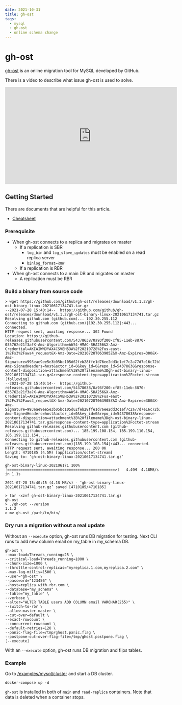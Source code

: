 ```yaml
---
date: 2021-10-31
title: gh-ost
tags:
  - mysql
  - gh-ost
  - online schema change
---
```


gh-ost
===

[gh-ost](https://github.com/github/gh-ost) is an online migration tool for MySQL developed by GitHub.

There is a video to describe what issue gh-ost is used to solve.

<iframe width="560" height="315" src="https://www.youtube.com/embed/2zksJnRSgv0" title="YouTube video player" frameborder="0" allow="accelerometer; autoplay; clipboard-write; encrypted-media; gyroscope; picture-in-picture" allowfullscreen></iframe>


Getting Started
---

There are documents that are helpful for this article.
- [Cheatsheet](https://github.com/github/gh-ost/blob/master/doc/cheatsheet.md)


### Prerequisite

- When gh-ost connects to a replica and migrates on master
    - If a replication is SBR
        - `log_bin` and `log_slave_updates` must be enabled on a read replica server
        - `binlog_format=ROW`
    - If a replication is RBR
- When gh-ost connects to a main DB and migrates on master
    - A replication must be RBR


### Build a binary from source code

```
> wget https://github.com/github/gh-ost/releases/download/v1.1.2/gh-ost-binary-linux-20210617134741.tar.gz
--2021-07-28 15:40:14--  https://github.com/github/gh-ost/releases/download/v1.1.2/gh-ost-binary-linux-20210617134741.tar.gz
Resolving github.com (github.com)... 192.30.255.112
Connecting to github.com (github.com)|192.30.255.112|:443... connected.
HTTP request sent, awaiting response... 302 Found
Location: https://github-releases.githubusercontent.com/54378638/0a93f200-cf85-11eb-8870-035762e21f3a?X-Amz-Algorithm=AWS4-HMAC-SHA256&X-Amz-Credential=AKIAIWNJYAX4CSVEH53A%2F20210728%2Fus-east-1%2Fs3%2Faws4_request&X-Amz-Date=20210728T063905Z&X-Amz-Expires=300&X-Amz-Signature=993eae9ee5e3b05bc105d62feb28ffe1d76ee2dd3c1ef7c2a77d7e16c72b3ccb&X-Amz-SignedHeaders=host&actor_id=0&key_id=0&repo_id=54378638&response-content-disposition=attachment%3B%20filename%3Dgh-ost-binary-linux-20210617134741.tar.gz&response-content-type=application%2Foctet-stream [following]
--2021-07-28 15:40:14--  https://github-releases.githubusercontent.com/54378638/0a93f200-cf85-11eb-8870-035762e21f3a?X-Amz-Algorithm=AWS4-HMAC-SHA256&X-Amz-Credential=AKIAIWNJYAX4CSVEH53A%2F20210728%2Fus-east-1%2Fs3%2Faws4_request&X-Amz-Date=20210728T063905Z&X-Amz-Expires=300&X-Amz-Signature=993eae9ee5e3b05bc105d62feb28ffe1d76ee2dd3c1ef7c2a77d7e16c72b3ccb&X-Amz-SignedHeaders=host&actor_id=0&key_id=0&repo_id=54378638&response-content-disposition=attachment%3B%20filename%3Dgh-ost-binary-linux-20210617134741.tar.gz&response-content-type=application%2Foctet-stream
Resolving github-releases.githubusercontent.com (github-releases.githubusercontent.com)... 185.199.108.154, 185.199.110.154, 185.199.111.154, ...
Connecting to github-releases.githubusercontent.com (github-releases.githubusercontent.com)|185.199.108.154|:443... connected.
HTTP request sent, awaiting response... 200 OK
Length: 4710185 (4.5M) [application/octet-stream]
Saving to: ‘gh-ost-binary-linux-20210617134741.tar.gz’

gh-ost-binary-linux-202106171 100%[=================================================>]   4.49M  4.18MB/s    in 1.1s

2021-07-28 15:40:15 (4.18 MB/s) - ‘gh-ost-binary-linux-20210617134741.tar.gz’ saved [4710185/4710185]

> tar -xzvf gh-ost-binary-linux-20210617134741.tar.gz
gh-ost
> ./gh-ost --version
1.1.2
> mv gh-ost /path/to/bin/
```

### Dry run a migration without a real update

Without an `--execute` option, gh-ost runs DB migration for testing.
Next CLI runs to add new column email on my_table in my_schema DB.
```
gh-ost \
--max-load=Threads_running=25 \
--critical-load=Threads_running=1000 \
--chunk-size=1000 \
--throttle-control-replicas="myreplica.1.com,myreplica.2.com" \
--max-lag-millis=1500 \
--user="gh-ost" \
--password="123456" \
--host=replica.with.rbr.com \
--database="my_schema" \
--table="my_table" \
--verbose \
--alter="ALTER TABLE users ADD COLUMN email VARCHAR(255)" \
--switch-to-rbr \
--allow-master-master \
--cut-over=default \
--exact-rowcount \
--concurrent-rowcount \
--default-retries=120 \
--panic-flag-file=/tmp/ghost.panic.flag \
--postpone-cut-over-flag-file=/tmp/ghost.postpone.flag \
[--execute]
```

With an `--execute` option, gh-ost runs DB migration and flips tables.

### Example

Go to [/examples/mysql/cluster](https://github.com/at-ishikawa/at-ishikawa.github.io/examples/mysql/cluster) and start a DB cluster.
```
docker-compose up -d
```

`gh-ost` is installed in both of `main` and `read-replica` containers.
Note that data is deleted when a container stops.
